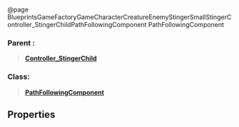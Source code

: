 @page BlueprintsGameFactoryGameCharacterCreatureEnemyStingerSmallStingerController_StingerChildPathFollowingComponent PathFollowingComponent
### Parent :
<b><a href="_blueprints_game_factory_game_character_creature_enemy_stinger_small_stinger_controller__stinger_child.html"><blockquote>Controller_StingerChild</blockquote></a></b>
### Class:
<b><a href="_class_script_path_following_component.html"><blockquote>PathFollowingComponent</blockquote></a></b>
## Properties
